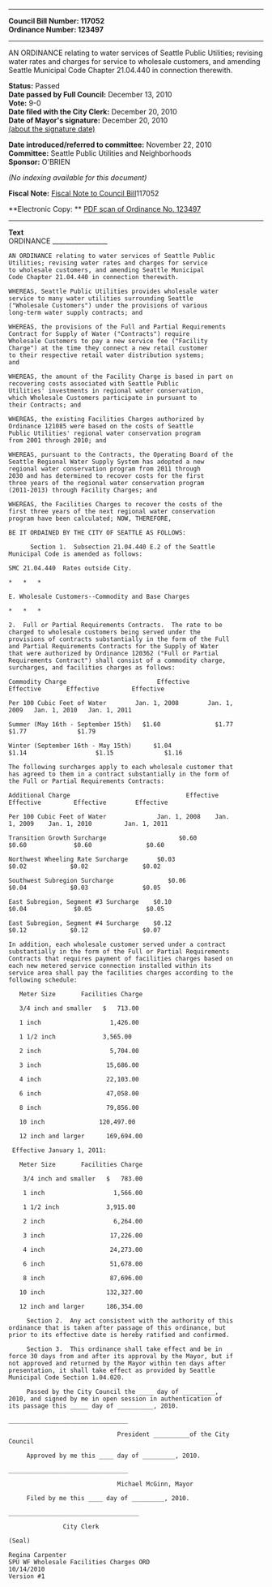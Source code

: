 * * * * *  
  
**Council Bill Number: [](#h0)[](#h2)117052**   
**Ordinance Number: 123497**  
  
* * * * *  
  
AN ORDINANCE relating to water services of Seattle Public Utilities; revising water rates and charges for service to wholesale customers, and amending Seattle Municipal Code Chapter 21.04.440 in connection therewith.  
  
**Status:** Passed   
**Date passed by Full Council:** December 13, 2010   
**Vote:** 9-0   
**Date filed with the City Clerk:** December 20, 2010   
**Date of Mayor's signature:** December 20, 2010   
[(about the signature date)](/~public/approvaldate.htm)   
  
  
**Date introduced/referred to committee:** November 22, 2010   
**Committee:** Seattle Public Utilities and Neighborhoods   
**Sponsor:** O'BRIEN   
  
*(No indexing available for this document)*  
  
**Fiscal Note:** [Fiscal Note to Council Bill](http://clerk.seattle.gov/~public/fnote/117052.htm)[](#h1)[](#h3)117052  
  
**Electronic Copy: ** [PDF scan of Ordinance No. 123497](/~archives/Ordinances/Ord_123497.pdf)  
  
* * * * *  
  
**Text**  
    ORDINANCE _________________  
  
    AN ORDINANCE relating to water services of Seattle Public  
    Utilities; revising water rates and charges for service  
    to wholesale customers, and amending Seattle Municipal  
    Code Chapter 21.04.440 in connection therewith.  
  
    WHEREAS, Seattle Public Utilities provides wholesale water  
    service to many water utilities surrounding Seattle  
    ("Wholesale Customers") under the provisions of various  
    long-term water supply contracts; and  
  
    WHEREAS, the provisions of the Full and Partial Requirements  
    Contract for Supply of Water ("Contracts") require  
    Wholesale Customers to pay a new service fee ("Facility  
    Charge") at the time they connect a new retail customer  
    to their respective retail water distribution systems;  
    and  
  
    WHEREAS, the amount of the Facility Charge is based in part on  
    recovering costs associated with Seattle Public  
    Utilities' investments in regional water conservation,  
    which Wholesale Customers participate in pursuant to  
    their Contracts; and  
  
    WHEREAS, the existing Facilities Charges authorized by  
    Ordinance 121085 were based on the costs of Seattle  
    Public Utilities' regional water conservation program  
    from 2001 through 2010; and  
  
    WHEREAS, pursuant to the Contracts, the Operating Board of the  
    Seattle Regional Water Supply System has adopted a new  
    regional water conservation program from 2011 through  
    2030 and has determined to recover costs for the first  
    three years of the regional water conservation program  
    (2011-2013) through Facility Charges; and  
  
    WHEREAS, the Facilities Charges to recover the costs of the  
    first three years of the next regional water conservation  
    program have been calculated; NOW, THEREFORE,  
  
    BE IT ORDAINED BY THE CITY OF SEATTLE AS FOLLOWS:  
  
          Section 1.  Subsection 21.04.440 E.2 of the Seattle  
    Municipal Code is amended as follows:  
  
    SMC 21.04.440  Rates outside City.  
  
    *   *   *  
  
    E. Wholesale Customers--Commodity and Base Charges  
  
    *   *   *  
  
    2.  Full or Partial Requirements Contracts.  The rate to be  
    charged to wholesale customers being served under the  
    provisions of contracts substantially in the form of the Full  
    and Partial Requirements Contracts for the Supply of Water  
    that were authorized by Ordinance 120362 ("Full or Partial  
    Requirements Contract") shall consist of a commodity charge,  
    surcharges, and facilities charges as follows:  
  
    Commodity Charge                         Effective  
    Effective       Effective         Effective  
  
    Per 100 Cubic Feet of Water        Jan. 1, 2008        Jan. 1,  
    2009   Jan. 1, 2010   Jan. 1, 2011  
  
    Summer (May 16th - September 15th)   $1.60               $1.77  
    $1.77              $1.79  
  
    Winter (September 16th - May 15th)      $1.04  
    $1.14                   $1.15              $1.16  
  
    The following surcharges apply to each wholesale customer that  
    has agreed to them in a contract substantially in the form of  
    the Full or Partial Requirements Contracts:  
  
    Additional Charge                                Effective  
    Effective         Effective        Effective  
  
    Per 100 Cubic Feet of Water              Jan. 1, 2008    Jan.  
    1, 2009    Jan. 1, 2010         Jan. 1, 2011  
  
    Transition Growth Surcharge                    $0.60  
    $0.60             $0.60               $0.60  
  
    Northwest Wheeling Rate Surcharge        $0.03  
    $0.02            $0.02               $0.02  
  
    Southwest Subregion Surcharge               $0.06  
    $0.04            $0.03               $0.05  
  
    East Subregion, Segment #3 Surcharge    $0.10  
    $0.04             $0.05               $0.05  
  
    East Subregion, Segment #4 Surcharge    $0.12  
    $0.12            $0.12               $0.07  
  
    In addition, each wholesale customer served under a contract  
    substantially in the form of the Full or Partial Requirements  
    Contracts that requires payment of facilities charges based on  
    each new metered service connection installed within its  
    service area shall pay the facilities charges according to the  
    following schedule:  
  
       Meter Size       Facilities Charge  
  
       3/4 inch and smaller   $   713.00  
  
       1 inch                   1,426.00  
  
       1 1/2 inch             3,565.00  
  
       2 inch                   5,704.00  
  
       3 inch                  15,686.00  
  
       4 inch                  22,103.00  
  
       6 inch                  47,058.00  
  
       8 inch                  79,856.00  
  
       10 inch               120,497.00  
  
       12 inch and larger      169,694.00  
  
     Effective January 1, 2011:   
  
       Meter Size       Facilities Charge   
  
        3/4 inch and smaller   $   783.00   
  
        1 inch                   1,566.00   
  
        1 1/2 inch             3,915.00   
  
        2 inch                   6,264.00   
  
        3 inch                  17,226.00   
  
        4 inch                  24,273.00   
  
        6 inch                  51,678.00   
  
        8 inch                  87,696.00   
  
       10 inch                 132,327.00   
  
       12 inch and larger      186,354.00   
  
         Section 2.  Any act consistent with the authority of this  
    ordinance that is taken after passage of this ordinance, but  
    prior to its effective date is hereby ratified and confirmed.  
  
         Section 3.  This ordinance shall take effect and be in  
    force 30 days from and after its approval by the Mayor, but if  
    not approved and returned by the Mayor within ten days after  
    presentation, it shall take effect as provided by Seattle  
    Municipal Code Section 1.04.020.  
  
         Passed by the City Council the ____ day of _________,  
    2010, and signed by me in open session in authentication of  
    its passage this _____ day of __________, 2010.  
  
    _________________________________  
  
                                  President __________of the City  
    Council  
  
         Approved by me this ____ day of _________, 2010.  
  
    _________________________________  
  
                                  Michael McGinn, Mayor  
  
         Filed by me this ____ day of _________, 2010.  
  
    ____________________________________  
  
                   City Clerk  
  
    (Seal)  
  
    Regina Carpenter  
    SPU WF Wholesale Facilities Charges ORD  
    10/14/2010  
    Version #1  
